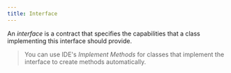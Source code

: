 ```yaml
---
title: Interface
---
```


An _interface_ is a contract that specifies the capabilities that a class implementing this interface should provide.

> You can use IDE's _Implement Methods_ for classes that implement the interface to create methods automatically.
